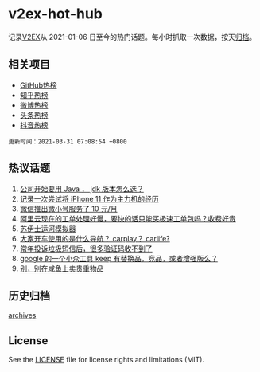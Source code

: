 # v2ex-hot-hub

 记录[V2EX](https://www.v2ex.com/)从 2021-01-06 日至今的热门话题。每小时抓取一次数据，按天[归档](archives)。
 
 ## 相关项目

- [GitHub热榜](https://github.com/snaildev/github-hot-hub)
- [知乎热榜](https://github.com/snaildev/zhihu-hot-hub)
- [微博热榜](https://github.com/snaildev/weibo-hot-hub)
- [头条热榜](https://github.com/snaildev/toutiao-hot-hub)
- [抖音热榜](https://github.com/snaildev/douyin-hot-hub)


 `更新时间：2021-03-31 07:08:54 +0800`

## 热议话题

1. [公司开始要用 Java ， jdk 版本怎么选？](https://www.v2ex.com/t/766378)
1. [记录一次尝试将 iPhone 11 作为主力机的经历](https://www.v2ex.com/t/766389)
1. [微信推出微小号服务了 10 元/月](https://www.v2ex.com/t/766369)
1. [阿里云现在的工单处理好慢，要快的话只能买极速工单包吗？收费好贵](https://www.v2ex.com/t/766527)
1. [苏伊士运河模拟器](https://www.v2ex.com/t/766518)
1. [大家开车使用的是什么导航？ carplay？ carlife?](https://www.v2ex.com/t/766561)
1. [常年投诉垃圾短信后，很多验证码收不到了](https://www.v2ex.com/t/766399)
1. [google 的一个小众工具 keep 有替换品，竞品，或者增强版么？](https://www.v2ex.com/t/766397)
1. [别，别在咸鱼上卖贵重物品](https://www.v2ex.com/t/766619)

## 历史归档

[archives](archives)

## License

See the [LICENSE](LICENSE) file for license rights and limitations (MIT).
